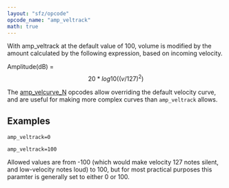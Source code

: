 ```yaml
---
layout: "sfz/opcode"
opcode_name: "amp_veltrack"
math: true
---
```

With amp_veltrack at the default value of 100, volume is modified by the amount
calculated by the following expression, based on incoming velocity.

Amplitude(dB) = $$ 20 * log10((v/127)^2) $$

The [amp_velcurve_N](amp_velcurve_N) opcodes allow overriding the default
velocity curve, and are useful for making more complex curves than
`amp_veltrack` allows.

## Examples

```
amp_veltrack=0

amp_veltrack=100
```

Allowed values are from -100 (which would make velocity 127 notes silent, and
low-velocity notes loud) to 100, but for most practical purposes this paramter
is generally set to either 0 or 100.
